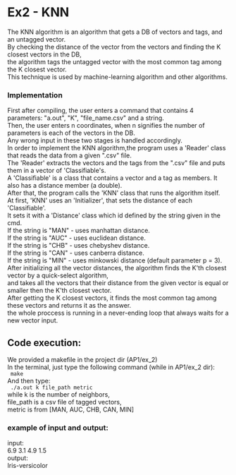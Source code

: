 <h1>Ex2 - KNN</h1>
The KNN algorithm is an algorithm that gets a DB of vectors and tags, and an untagged vector.<br />
By checking the distance of the vector from the vectors and finding the K closest vectors in the DB,<br />
the algorithm tags the untagged vector with the most common tag among the K closest vector.<br />
This technique is used by machine-learning algorithm and other algorithms.<br />

<h3>Implementation</h3>
First after compiling, the user enters a command that contains 4 parameters: "a.out", "K", "file_name.csv" and a string. <br />
Then, the user enters n coordinates, when n signifies the number of parameters is each of the vectors in the DB.<br />
Any wrong input in these two stages is handled accordingly.<br />
In order to implement the KNN algorithm,the program uses a 'Reader' class that reads the data from a given ".csv" file.<br />
The 'Reader' extracts the vectors and the tags from the ".csv" file and puts them in a vector of 'Classifiable's. <br />
A 'Classifiable' is a class that contains a vector and a tag as members. It also has a distance member (a double).<br />
After that, the program calls the 'KNN' class that runs the algorithm itself.<br />
At first, 'KNN' uses an 'Initializer', that sets the distance of each 'Classifiable'.<br />
It sets it with a 'Distance' class which id defined by the string given in the cmd.<br />
If the string is "MAN" - uses manhattan distance.<br />
If the string is "AUC" - uses euclidean distance.<br />
If the string is "CHB" - uses chebyshev distance.<br />
If the string is "CAN" - uses canberra distance.<br />
If the string is "MIN" - uses minkowski distance (default parameter p = 3).<br />
After initializing all the vector distances, the algorithm finds the K'th closest vector by a quick-select algorithm,<br />
and takes all the vectors that their distance from the given vector is equal or smaller then the K'th closest vector.<br />
After getting the K closest vectors, it finds the most common tag among these vectors and returns it as the answer.<br />
the whole proccess is running in a never-ending loop that always waits for a new vector input.<br />


<h2>Code execution:</h2>
We provided a makefile in the project dir (AP1/ex_2) <br/>
In the terminal, just type the following command (while in AP1/ex_2 dir):<br />
<code> make </code><br />
And then type:<br />
<code> ./a.out k file_path metric</code><br />
while k is the number of neighbors, <br/>
file_path is a csv file of tagged vectors, <br/>
metric is from [MAN, AUC, CHB, CAN, MIN] <br/>

<h3> example of input and output: </h3>
input:<br />
6.9 3.1 4.9 1.5 <br />
output:<br />
Iris-versicolor<br />
